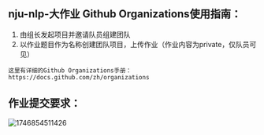 ## nju-nlp-大作业 Github Organizations使用指南：
1. 由组长发起项目并邀请队员组建团队
2. 以作业题目作为名称创建团队项目，上传作业（作业内容为private，仅队员可见）

`这里有详细的Github Organizations手册：https://docs.github.com/zh/organizations`


## 作业提交要求：
![1746854511426](https://github.com/user-attachments/assets/d10483fe-155c-44b7-84a6-b72931110fff)

